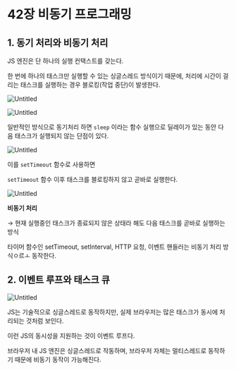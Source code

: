 # 42장 비동기 프로그래밍

## 1. 동기 처리와 비동기 처리

JS 엔진은 단 하나의 실행 컨택스트를 갖는다.

한 번에 하나의 태스크만 실행할 수 있는 싱글스레드 방식이기 때문에, 처리에 시간이 걸리는 태스크를 실행하는 경우 블로킹(작업 중단)이 발생한다.

![Untitled](https://prod-files-secure.s3.us-west-2.amazonaws.com/4a11039e-c298-473f-a4f8-6f269a710858/eeb769ec-3cf4-4a25-848d-7d1611bf0718/Untitled.png)

![Untitled](https://prod-files-secure.s3.us-west-2.amazonaws.com/4a11039e-c298-473f-a4f8-6f269a710858/17d72e2a-6463-44ff-a8d3-6ee3b8cd173c/Untitled.png)

일반적인 방식으로 동기처리 하면 `sleep` 이라는 함수 실행으로 딜레이가 있는 동안 다음 태스크가 실행되지 않는 단점이 있다.

![Untitled](https://prod-files-secure.s3.us-west-2.amazonaws.com/4a11039e-c298-473f-a4f8-6f269a710858/492660d8-b7be-477c-95eb-01e7cf1c6557/Untitled.png)

이를 `setTimeout` 함수로 사용하면

`setTimeout` 함수 이후 태스크를 블로킹하지 않고 곧바로 실행한다.

![Untitled](https://prod-files-secure.s3.us-west-2.amazonaws.com/4a11039e-c298-473f-a4f8-6f269a710858/9e859bcf-4f6f-4844-80cd-db6aee890270/Untitled.png)

**비동기 처리**

→ 현재 실행중인 태스크가 종료되지 않은 상태라 해도 다음 태스크를 곧바로 실행하는 방식

타이머 함수인 setTimeout, setInterval, HTTP 요청, 이벤트 핸들러는 비동기 처리 방식ㅇ르ㅗ 동작한다.

## 2. 이벤트 루프와 태스크 큐

![Untitled](https://prod-files-secure.s3.us-west-2.amazonaws.com/4a11039e-c298-473f-a4f8-6f269a710858/7208ff86-1964-4f2b-849f-354a2e9e192f/Untitled.png)

JS는 기술적으로 싱글스레드로 동작하지만, 실제 브라우저는 많은 태스크가 동시에 처리되는 것처럼 보인다.

이런 JS의 동시성을 지원하는 것이 이벤트 루프다.

브라우저 내 JS 엔진은 싱글스레드로 작동하며, 브라우저 자체는 멀티스레드로 동작하기 때문에 비동기 동작이 가능해진다.
